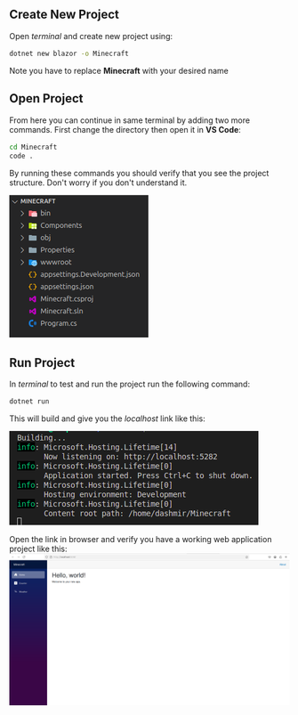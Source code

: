 ## Create New Project

Open *terminal* and create new project using:

```bash
dotnet new blazor -o Minecraft
```
Note you have to replace **Minecraft** with your desired name

## Open Project

From here you can continue in same terminal by adding two more commands. First change the directory then open it in **VS Code**:

```bash
cd Minecraft
code .
```
By running these commands you should verify that you see the project structure. Don't worry if you don't understand it.

![Project Structure](https://github.com/d4shm1r/programming-blazor-webapp/blob/75b533e5f0672b3b7c4313632c4fb3b1f336fb70/images/ProjectStructure.png)

## Run Project

In *terminal* to test and run the project run the following command:

```bash
dotnet run
```
This will build and give you the *localhost* link like this:

![localhost link](https://github.com/d4shm1r/programming-blazor-webapp/blob/75b533e5f0672b3b7c4313632c4fb3b1f336fb70/images/localhostLink.png)


Open the link in browser and verify you have a working web application project like this:
![Default Blazor WebApp](https://github.com/d4shm1r/programming-blazor-webapp/blob/75b533e5f0672b3b7c4313632c4fb3b1f336fb70/images/DefaultBlazor.png)
